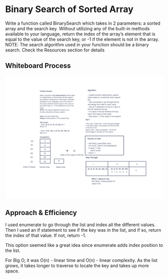 # Binary Search of Sorted Array
<!-- Description of the challenge -->
Write a function called BinarySearch which takes in 2 parameters: a sorted array and the search key. Without utilizing any of the built-in methods available to your language, return the index of the array’s element that is equal to the value of the search key, or -1 if the element is not in the array.
NOTE: The search algorithm used in your function should be a binary search.
Check the Resources section for details

## Whiteboard Process
<!-- Embedded whiteboard image -->

![Whiteboard Image](./array_binary_search.png)

## Approach & Efficiency
<!-- What approach did you take? Discuss Why. What is the Big O space/time for this approach? -->

I used enumerate to go through the list and index all the different values. Then I used an if statement to see if the key was in the list, and if so, return the index of that value. If not, return -1.

This option seemed like a great idea since enumerate adds index position to the list.

For Big O, it was O(n) - linear time and O(n) - linear complexity. As the list grows, it takes longer to traverse to locate the key and takes up more space.
